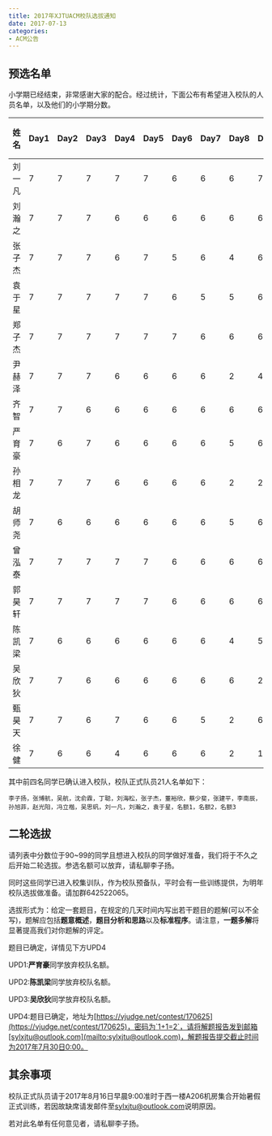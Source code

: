 ```yaml
---
title: 2017年XJTUACM校队选拔通知
date: 2017-07-13
categories:
- ACM公告
---
```


## 预选名单
小学期已经结束，非常感谢大家的配合。经过统计，下面公布有希望进入校队的人员名单，以及他们的小学期分数。

<!--more-->

| 姓名   | Day1 | Day2 | Day3 | Day4 | Day5 | Day6 | Day7 | Day8 | Day9 | Day10 | 考试 | 平时分 | 总分 |
|--------|------|------|------|------|------|------|------|------|------|-------|-------|--------|------|
| 刘一凡 | 7    | 7    | 7    | 7    | 7    | 6    | 6    | 6    | 7    | 6     | 32    | 10     | 100  |
| 刘瀚之 | 7    | 7    | 7    | 6    | 6    | 6    | 6    | 6    | 6    | 6     | 32    | 10     | 100  |
| 张子杰 | 7    | 7    | 7    | 6    | 7    | 5    | 6    | 4    | 6    | 6     | 34    | 10     | 100  |
| 袁于星 | 7    | 7    | 7    | 7    | 7    | 6    | 5    | 5    | 6    | 6     | 30    | 10     | 100  |
| 郑子杰 | 7    | 7    | 7    | 7    | 7    | 7    | 6    | 6    | 6    | 6     | 24    | 10     | 100  |
| 尹赫泽 | 7    | 7    | 7    | 6    | 6    | 6    | 6    | 2    | 4    | 6     | 32    | 10     | 99   |
| 齐智   | 7    | 7    | 6    | 6    | 6    | 6    | 6    | 6    | 6    | 6     | 24    | 10     | 96   |
| 严育豪 | 7    | 6    | 7    | 6    | 6    | 6    | 6    | 5    | 6    | 6     | 24    | 10     | 95   |
| 孙相龙 | 7    | 7    | 7    | 6    | 6    | 6    | 6    | 2    | 2    | 6     | 30    | 10     | 95   |
| 胡师尧 | 7    | 6    | 6    | 6    | 6    | 6    | 6    | 5    | 6    | 6     | 24    | 10     | 94   |
| 曾泓泰 | 7    | 7    | 7    | 7    | 7    | 6    | 6    | 6    | 6    | 6     | 18    | 10     | 93   |
| 郭昊轩 | 7    | 7    | 7    | 7    | 7    | 6    | 6    | 6    | 6    | 6     | 18    | 10     | 93   |
| 陈凯梁 | 7    | 6    | 6    | 6    | 6    | 6    | 6    | 4    | 5    | 6     | 24    | 10     | 92   |
| 吴欣狄 | 7    | 7    | 6    | 6    | 6    | 6    | 6    | 6    | 2    | 6     | 24    | 10     | 92   |
| 甄昊天 | 7    | 7    | 6    | 7    | 6    | 6    | 5    | 2    | 6    | 6     | 24    | 10     | 92   |
| 徐健   | 7    | 6    | 6    | 4    | 6    | 6    | 6    | 2    | 1    | 6     | 30    | 10     | 90   |


其中前四名同学已确认进入校队，校队正式队员21人名单如下：

```plain
李子扬，张博航，吴航，沈俞霖，丁聪，刘海松，张子杰，董裕欣，蔡少斐，张建平，李南辰，孙旭菲，赵光阳，冯立楷，吴思矾，刘一凡，刘瀚之，袁于星，名额1，名额2，名额3
```

## 二轮选拔

请列表中分数位于90~99的同学且想进入校队的同学做好准备，我们将于不久之后开始二轮选拔。参选名额可以放弃，请私聊李子扬。

同时这些同学已进入校集训队，作为校队预备队，平时会有一些训练提供，为明年校队选拔做准备。请加群642522065。

选拔形式为：给定一套题目，在规定的几天时间内写出若干题目的题解(可以不全写)，题解应包括**题意概述**，**题目分析和思路**以及**标准程序**。请注意，**一题多解**将显著提高我们对你题解的评定。

题目已确定，详情见下方UPD4

UPD1:**严育豪**同学放弃校队名额。

UPD2:**陈凯梁**同学放弃校队名额。

UPD3:**吴欣狄**同学放弃校队名额。

UPD4:题目已确定，地址为[https://vjudge.net/contest/170625](https://vjudge.net/contest/170625)，密码为`1+1=2`，请将解题报告发到邮箱[sylxjtu@outlook.com](mailto:sylxjtu@outlook.com)，解题报告提交截止时间为2017年7月30日0:00。

## 其余事项

校队正式队员请于2017年8月16日早晨9:00准时于西一楼A206机房集合开始暑假正式训练，若因故缺席请发邮件至[sylxjtu@outlook.com](mailto:sylxjtu@outlook.com)说明原因。

若对此名单有任何意见者，请私聊李子扬。

